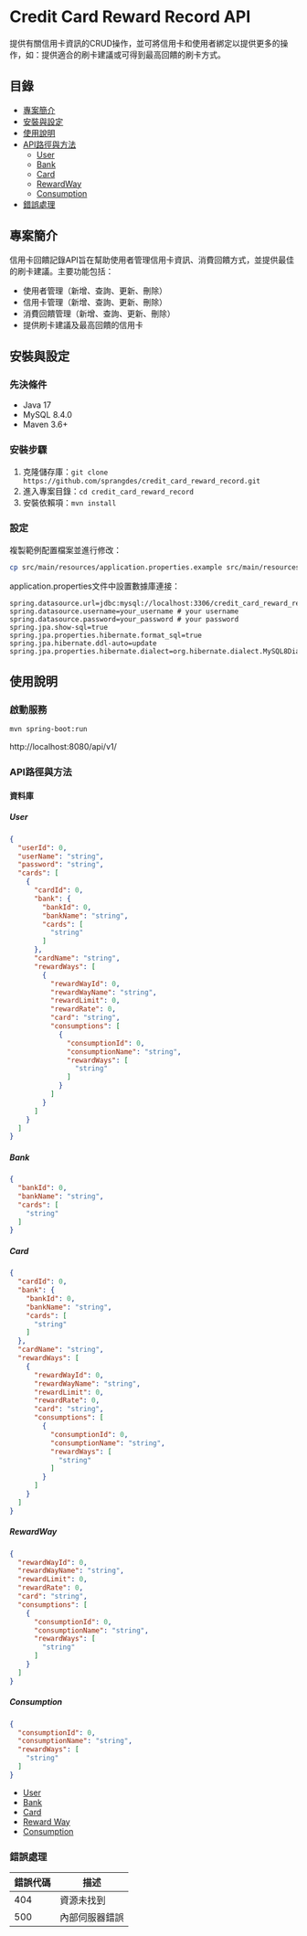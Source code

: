 # Credit Card Reward Record API
提供有關信用卡資訊的CRUD操作，並可將信用卡和使用者綁定以提供更多的操作，如：提供適合的刷卡建議或可得到最高回饋的刷卡方式。

## 目錄
- [專案簡介](#專案簡介)
- [安裝與設定](#安裝與設定)
- [使用說明](#使用說明)
- [API路徑與方法](#API路徑與方法)
  - [User](#User)
  - [Bank](#Bank)
  - [Card](#Card)
  - [RewardWay](#RewardWay)
  - [Consumption](#Consumption)
- [錯誤處理](#錯誤處理)

## 專案簡介
信用卡回饋記錄API旨在幫助使用者管理信用卡資訊、消費回饋方式，並提供最佳的刷卡建議。主要功能包括：
- 使用者管理（新增、查詢、更新、刪除）
- 信用卡管理（新增、查詢、更新、刪除）
- 消費回饋管理（新增、查詢、更新、刪除）
- 提供刷卡建議及最高回饋的信用卡

## 安裝與設定
### 先決條件
- Java 17
- MySQL 8.4.0
- Maven 3.6+

### 安裝步驟
1. 克隆儲存庫：`git clone https://github.com/sprangdes/credit_card_reward_record.git`
2. 進入專案目錄：`cd credit_card_reward_record`
3. 安裝依賴項：`mvn install`

### 設定
複製範例配置檔案並進行修改：
```bash  
cp src/main/resources/application.properties.example src/main/resources/application.properties
```
application.properties文件中設置數據庫連接：
```properties
spring.datasource.url=jdbc:mysql://localhost:3306/credit_card_reward_record
spring.datasource.username=your_username # your username
spring.datasource.password=your_password # your password
spring.jpa.show-sql=true
spring.jpa.properties.hibernate.format_sql=true
spring.jpa.hibernate.ddl-auto=update
spring.jpa.properties.hibernate.dialect=org.hibernate.dialect.MySQL8Dialect
```

## 使用說明
### 啟動服務
```bash  
mvn spring-boot:run
```
http://localhost:8080/api/v1/

### API路徑與方法
#### 資料庫

##### User
```json
{
  "userId": 0,
  "userName": "string",
  "password": "string",
  "cards": [
    {
      "cardId": 0,
      "bank": {
        "bankId": 0,
        "bankName": "string",
        "cards": [
          "string"
        ]
      },
      "cardName": "string",
      "rewardWays": [
        {
          "rewardWayId": 0,
          "rewardWayName": "string",
          "rewardLimit": 0,
          "rewardRate": 0,
          "card": "string",
          "consumptions": [
            {
              "consumptionId": 0,
              "consumptionName": "string",
              "rewardWays": [
                "string"
              ]
            }
          ]
        }
      ]
    }
  ]
}
```

##### Bank
```json
{
  "bankId": 0,
  "bankName": "string",
  "cards": [
    "string"
  ]
}
```

##### Card
```json
{
  "cardId": 0,
  "bank": {
    "bankId": 0,
    "bankName": "string",
    "cards": [
      "string"
    ]
  },
  "cardName": "string",
  "rewardWays": [
    {
      "rewardWayId": 0,
      "rewardWayName": "string",
      "rewardLimit": 0,
      "rewardRate": 0,
      "card": "string",
      "consumptions": [
        {
          "consumptionId": 0,
          "consumptionName": "string",
          "rewardWays": [
            "string"
          ]
        }
      ]
    }
  ]
}
```

##### RewardWay
```json
{
  "rewardWayId": 0,
  "rewardWayName": "string",
  "rewardLimit": 0,
  "rewardRate": 0,
  "card": "string",
  "consumptions": [
    {
      "consumptionId": 0,
      "consumptionName": "string",
      "rewardWays": [
        "string"
      ]
    }
  ]
}
```

##### Consumption
```json
{
  "consumptionId": 0,
  "consumptionName": "string",
  "rewardWays": [
    "string"
  ]
}
```

- [User](docs/user_api.md)
- [Bank](docs/bank_api.md)
- [Card](docs/card_api.md)
- [Reward Way](docs/reward_way_api.md)
- [Consumption](docs/consumption_api.md)

### 錯誤處理
| 錯誤代碼 | 描述                    |
|----------|-------------------------|
| 404      | 資源未找到              |
| 500      | 內部伺服器錯誤          |

